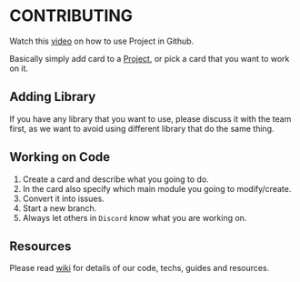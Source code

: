 # CONTRIBUTING

Watch this [video](https://www.youtube.com/watch?v=C6MGKHkNtxU) on how to use Project in Github.

Basically simply add card to a [Project](https://github.com/tylim88/GameSenshi/projects), or pick a card that you want to work on it.

## Adding Library

If you have any library that you want to use, please discuss it with the team first, as we want to avoid using different library that do the same thing.

## Working on Code

1. Create a card and describe what you going to do.
2. In the card also specify which main module you going to modify/create.
3. Convert it into issues.
4. Start a new branch.
5. Always let others in `Discord` know what you are working on.

## Resources

Please read [wiki](https://github.com/tylim88/GameSenshi/blob/master/wiki) for details of our code, techs, guides and resources.